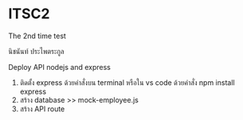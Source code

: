 # ITSC2
The 2nd time test


นิชนันท์ ประไพตระกูล

Deploy API nodejs and express
1. ติดตั้ง express ด้วยคำสั่งบน terminal หรือใน vs code ด้วยคำสั่ง npm install express
2. สร้าง database >> mock-employee.js
3. สร้าง API route
  
